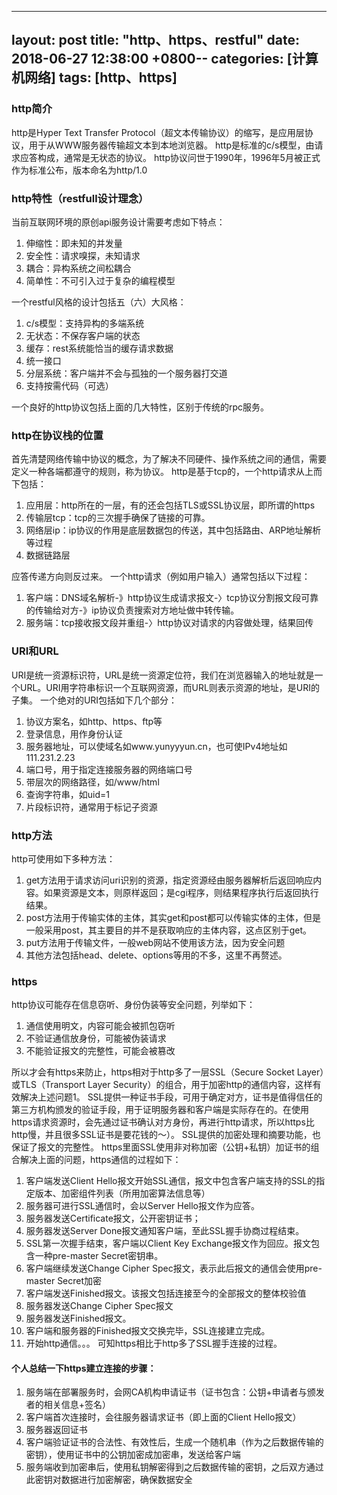 
---
layout: post
title:  "http、https、restful"
date:   2018-06-27 12:38:00 +0800--
categories: [计算机网络]
tags: [http、https]  
---

### http简介

http是Hyper Text Transfer Protocol（超文本传输协议）的缩写，是应用层协议，用于从WWW服务器传输超文本到本地浏览器。
http是标准的c/s模型，由请求应答构成，通常是无状态的协议。
http协议问世于1990年，1996年5月被正式作为标准公布，版本命名为http/1.0

### http特性（restfull设计理念）

当前互联网环境的原创api服务设计需要考虑如下特点：

1. 伸缩性：即未知的并发量
2. 安全性：请求嗅探，未知请求
3. 耦合：异构系统之间松耦合
4. 简单性：不可引入过于复杂的编程模型

一个restful风格的设计包括五（六）大风格：

1. c/s模型：支持异构的多端系统
2. 无状态：不保存客户端的状态
3. 缓存：rest系统能恰当的缓存请求数据
4. 统一接口
5. 分层系统：客户端并不会与孤独的一个服务器打交道
6. 支持按需代码（可选）

一个良好的http协议包括上面的几大特性，区别于传统的rpc服务。

### http在协议栈的位置

首先清楚网络传输中协议的概念，为了解决不同硬件、操作系统之间的通信，需要定义一种各端都遵守的规则，称为协议。
http是基于tcp的，一个http请求从上而下包括：

1. 应用层：http所在的一层，有的还会包括TLS或SSL协议层，即所谓的https
2. 传输层tcp：tcp的三次握手确保了链接的可靠。
3. 网络层ip：ip协议的作用是底层数据包的传送，其中包括路由、ARP地址解析等过程
4. 数据链路层

应答传递方向则反过来。
一个http请求（例如用户输入）通常包括以下过程：

1. 客户端：DNS域名解析-》http协议生成请求报文-〉tcp协议分割报文段可靠的传输给对方-》ip协议负责搜索对方地址做中转传输。
2. 服务端：tcp接收报文段并重组-〉http协议对请求的内容做处理，结果回传

### URI和URL

URI是统一资源标识符，URL是统一资源定位符，我们在浏览器输入的地址就是一个URL。URI用字符串标识一个互联网资源，而URL则表示资源的地址，是URI的子集。
一个绝对的URI包括如下几个部分：

1. 协议方案名，如http、https、ftp等
2. 登录信息，用作身份认证
3. 服务器地址，可以使域名如www.yunyyyun.cn，也可使IPv4地址如111.231.2.23
4. 端口号，用于指定连接服务器的网络端口号
5. 带层次的网络路径，如/www/html
6. 查询字符串，如uid=1
7. 片段标识符，通常用于标记子资源

### http方法

http可使用如下多种方法：

1. get方法用于请求访问uri识别的资源，指定资源经由服务器解析后返回响应内容。如果资源是文本，则原样返回；是cgi程序，则结果程序执行后返回执行结果。
2. post方法用于传输实体的主体，其实get和post都可以传输实体的主体，但是一般采用post，其主要目的并不是获取响应的主体内容，这点区别于get。
3. put方法用于传输文件，一般web网站不使用该方法，因为安全问题
4. 其他方法包括head、delete、options等用的不多，这里不再赘述。

### https

http协议可能存在信息窃听、身份伪装等安全问题，列举如下：

1. 通信使用明文，内容可能会被抓包窃听
2. 不验证通信放身份，可能被伪装请求
3. 不能验证报文的完整性，可能会被篡改

所以才会有https来防止，https相对于http多了一层SSL（Secure Socket Layer）或TLS（Transport Layer Security）的组合，用于加密http的通信内容，这样有效解决上述问题1。
SSL提供一种证书手段，可用于确定对方，证书是值得信任的第三方机构颁发的验证手段，用于证明服务器和客户端是实际存在的。在使用https请求资源时，会先通过证书确认对方身份，再进行http请求，所以https比http慢，并且很多SSL证书是要花钱的～）。
SSL提供的加密处理和摘要功能，也保证了报文的完整性。
https里面SSL使用非对称加密（公钥+私钥）加证书的组合解决上面的问题，https通信的过程如下：

1. 客户端发送Client Hello报文开始SSL通信，报文中包含客户端支持的SSL的指定版本、加密组件列表（所用加密算法信息等）
2. 服务器可进行SSL通信时，会以Server Hello报文作为应答。
3. 服务器发送Certificate报文，公开密钥证书；
4. 服务器发送Server Done报文通知客户端，至此SSL握手协商过程结束。
5. SSL第一次握手结束，客户端以Client Key Exchange报文作为回应。报文包含一种pre-master Secret密钥串。
6. 客户端继续发送Change Cipher Spec报文，表示此后报文的通信会使用pre-master Secret加密
7. 客户端发送Finished报文。该报文包括连接至今的全部报文的整体校验值
8. 服务器发送Change Cipher Spec报文
9. 服务器发送Finished报文。
10. 客户端和服务器的Finished报文交换完毕，SSL连接建立完成。
11. 开始http通信。。。
    可知https相比于http多了SSL握手连接的过程。

#### 个人总结一下https建立连接的步骤：

1. 服务端在部署服务时，会网CA机构申请证书（证书包含：公钥+申请者与颁发者的相关信息+签名）
2. 客户端首次连接时，会往服务器请求证书（即上面的Client Hello报文）
3. 服务器返回证书
4. 客户端验证证书的合法性、有效性后，生成一个随机串（作为之后数据传输的密钥），使用证书中的公钥加密成加密串，发送给客户端
5. 服务端收到加密串后，使用私钥解密得到之后数据传输的密钥，之后双方通过此密钥对数据进行加密解密，确保数据安全